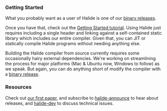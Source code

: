 ### Getting Started ###
What you probably want as a user of Halide is one of our [binary releases](http://github.com/halide/Halide/downloads).

Once you have that, check out the [Getting Started tutorial](https://github.com/halide/Halide/wiki/Getting-Started). Using Halide just requires including a single header and linking against a self-contained static library which includes our entire compiler. Given that, you can JIT or statically compile Halide programs without needing anything else.

Building the Halide compiler from source currently requires some occasionally hairy external dependencies. We're working on streamlining the process for major platforms (Mac & Ubuntu now, Windows to follow) as we speak. But again, you can do anything short of modify the compiler with a [binary release](http://github.com/halide/Halide/downloads).

### Resources ###
Check out [our first paper](http://people.csail.mit.edu/jrk/halide12), and subscribe to [halide-announce](https://lists.csail.mit.edu/mailman/listinfo/halide-announce) to hear about releases, and [halide-dev](https://lists.csail.mit.edu/mailman/listinfo/halide-dev) to discuss technical issues.